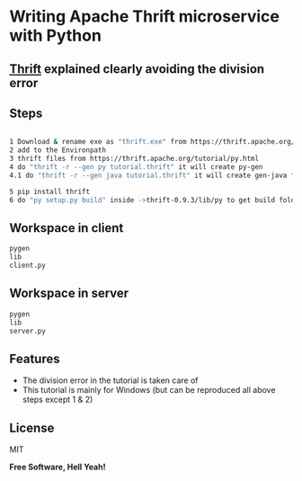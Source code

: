 # Writing Apache Thrift microservice with Python
## [Thrift](https://thrift.apache.org/tutorial/py.html) explained clearly avoiding the division error



## Steps
```sh

1 Download & rename exe as "thrift.exe" from https://thrift.apache.org/download
2 add to the Environpath
3 thrift files from https://thrift.apache.org/tutorial/py.html
4 do "thrift -r --gen py tutorial.thrift" it will create py-gen
4.1 do "thrift -r --gen java tutorial.thrift" it will create gen-java folder https://thrift.apache.org/tutorial/java.html

5 pip install thrift
6 do "py setup.py build" inside ->thrift-0.9.3/lib/py to get build folder. Then Copy lib folder into workspace  
```
## Workspace in client
```sh
pygen
lib
client.py
```

## Workspace in server
```sh
pygen
lib
server.py
```
## Features

- The division error in the tutorial is taken care of
- This tutorial is mainly for Windows (but can be reproduced all above steps except 1 & 2)

## License

MIT

**Free Software, Hell Yeah!**

